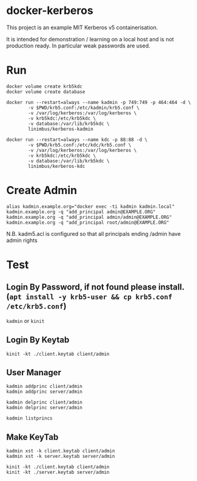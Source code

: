 # docker-kerberos

This project is an example MIT Kerberos v5 containerisation.

It is intended for demonstration / learning on a local host and is not production ready. In particular weak passwords are used.

# Run
```
docker volume create krb5kdc
docker volume create database

docker run --restart=always --name kadmin -p 749:749 -p 464:464 -d \
        -v $PWD/krb5.conf:/etc/kadmin/krb5.conf \
        -v /var/log/kerberos:/var/log/kerberos \
        -v krb5kdc:/etc/krb5kdc \
        -v database:/var/lib/krb5kdc \
        linimbus/kerberos-kadmin

docker run --restart=always --name kdc -p 88:88 -d \
        -v $PWD/krb5.conf:/etc/kdc/krb5.conf \
        -v /var/log/kerberos:/var/log/kerberos \
        -v krb5kdc:/etc/krb5kdc \
        -v database:/var/lib/krb5kdc \
        linimbus/kerberos-kdc

```

# Create Admin
```
alias kadmin.example.org="docker exec -ti kadmin kadmin.local"
kadmin.example.org -q "add_principal admin@EXAMPLE.ORG"
kadmin.example.org -q "add_principal admin/admin@EXAMPLE.ORG"
kadmin.example.org -q "add_principal root/admin@EXAMPLE.ORG"
```
N.B. kadm5.acl is configured so that all principals ending /admin have admin rights

# Test
## Login By Password, if not found please install.(`apt install -y krb5-user && cp krb5.conf /etc/krb5.conf`)
`kadmin` or `kinit`

## Login By Keytab
`kinit -kt ./client.keytab client/admin`

## User Manager
```
kadmin addprinc client/admin
kadmin addprinc server/admin

kadmin delprinc client/admin
kadmin delprinc server/admin

kadmin listprincs
```

## Make KeyTab
```
kadmin xst -k client.keytab client/admin
kadmin xst -k server.keytab server/admin

kinit -kt ./client.keytab client/admin
kinit -kt ./server.keytab server/admin
```
